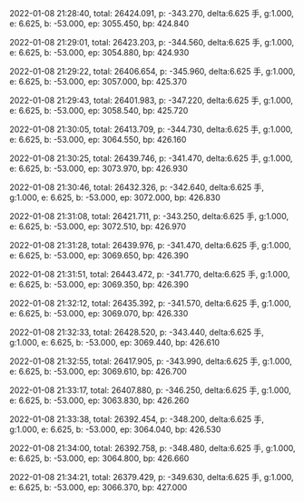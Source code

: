 2022-01-08 21:28:40, total: 26424.091, p: -343.270, delta:6.625 手, g:1.000, e: 6.625, b: -53.000, ep: 3055.450, bp: 424.840

2022-01-08 21:29:01, total: 26423.203, p: -344.560, delta:6.625 手, g:1.000, e: 6.625, b: -53.000, ep: 3054.880, bp: 424.930

2022-01-08 21:29:22, total: 26406.654, p: -345.960, delta:6.625 手, g:1.000, e: 6.625, b: -53.000, ep: 3057.000, bp: 425.370

2022-01-08 21:29:43, total: 26401.983, p: -347.220, delta:6.625 手, g:1.000, e: 6.625, b: -53.000, ep: 3058.540, bp: 425.720

2022-01-08 21:30:05, total: 26413.709, p: -344.730, delta:6.625 手, g:1.000, e: 6.625, b: -53.000, ep: 3064.550, bp: 426.160

2022-01-08 21:30:25, total: 26439.746, p: -341.470, delta:6.625 手, g:1.000, e: 6.625, b: -53.000, ep: 3073.970, bp: 426.930

2022-01-08 21:30:46, total: 26432.326, p: -342.640, delta:6.625 手, g:1.000, e: 6.625, b: -53.000, ep: 3072.000, bp: 426.830

2022-01-08 21:31:08, total: 26421.711, p: -343.250, delta:6.625 手, g:1.000, e: 6.625, b: -53.000, ep: 3072.510, bp: 426.970

2022-01-08 21:31:28, total: 26439.976, p: -341.470, delta:6.625 手, g:1.000, e: 6.625, b: -53.000, ep: 3069.650, bp: 426.390

2022-01-08 21:31:51, total: 26443.472, p: -341.770, delta:6.625 手, g:1.000, e: 6.625, b: -53.000, ep: 3069.350, bp: 426.390

2022-01-08 21:32:12, total: 26435.392, p: -341.570, delta:6.625 手, g:1.000, e: 6.625, b: -53.000, ep: 3069.070, bp: 426.330

2022-01-08 21:32:33, total: 26428.520, p: -343.440, delta:6.625 手, g:1.000, e: 6.625, b: -53.000, ep: 3069.440, bp: 426.610

2022-01-08 21:32:55, total: 26417.905, p: -343.990, delta:6.625 手, g:1.000, e: 6.625, b: -53.000, ep: 3069.610, bp: 426.700

2022-01-08 21:33:17, total: 26407.880, p: -346.250, delta:6.625 手, g:1.000, e: 6.625, b: -53.000, ep: 3063.830, bp: 426.260

2022-01-08 21:33:38, total: 26392.454, p: -348.200, delta:6.625 手, g:1.000, e: 6.625, b: -53.000, ep: 3064.040, bp: 426.530

2022-01-08 21:34:00, total: 26392.758, p: -348.480, delta:6.625 手, g:1.000, e: 6.625, b: -53.000, ep: 3064.800, bp: 426.660

2022-01-08 21:34:21, total: 26379.429, p: -349.630, delta:6.625 手, g:1.000, e: 6.625, b: -53.000, ep: 3066.370, bp: 427.000